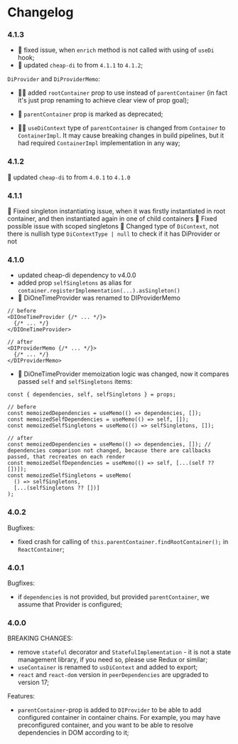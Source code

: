 # Changelog

### 4.1.3

- 🐛 fixed issue, when `enrich` method is not called with using of `useDi` hook;
- 🔨 updated `cheap-di` to from `4.1.1` to `4.1.2`;

`DiProvider` and `DiProviderMemo`: 
- 🔨🚨 added `rootContainer` prop to use instead of `parentContainer` (in fact it's just prop renaming to achieve clear view of prop goal);
- 🔨 `parentContainer` prop is marked as deprecated;

- 🔨🚧 `useDiContext` type of `parentContainer` is changed from `Container` to `ContainerImpl`.
It may cause breaking changes in build pipelines, but it had required `ContainerImpl` implementation in any way;

### 4.1.2

🔨 updated `cheap-di` to from `4.0.1` to `4.1.0`

### 4.1.1

🐛 Fixed singleton instantiating issue, when it was firstly instantiated in root container, and then instantiated again in one of child containers
🐛 Fixed possible issue with scoped singletons
🚧 Changed type of `DiContext`, not there is nullish type `DiContextType | null` to check if it has DiProvider or not

### 4.1.0

- updated cheap-di dependency to v4.0.0
- added prop `selfSingletons` as alias for `container.registerImplementation(...).asSingleton()`
- 🚧 DiOneTimeProvider was renamed to DIProviderMemo

```tsx
// before
<DIOneTimeProvider {/* ... */}>
  {/* ... */}
</DIOneTimeProvider>

// after
<DIProviderMemo {/* ... */}>
  {/* ... */}
</DIProviderMemo>
```

- 🚧 DiOneTimeProvider memoization logic was changed, now it compares passed `self` and `selfSingletons` items:

```tsx
const { dependencies, self, selfSingletons } = props;

// before
const memoizedDependencies = useMemo(() => dependencies, []);
const memoizedSelfDependencies = useMemo(() => self, []);
const memoizedSelfSingletons = useMemo(() => selfSingletons, []);

// after
const memoizedDependencies = useMemo(() => dependencies, []); // dependencies comparison not changed, because there are callbacks passed, that recreates on each render
const memoizedSelfDependencies = useMemo(() => self, [...(self ?? [])]);
const memoizedSelfSingletons = useMemo(
  () => selfSingletons,
  [...(selfSingletons ?? [])]
);
```

### 4.0.2

Bugfixes:

- fixed crash for calling of `this.parentContainer.findRootContainer();` in `ReactContainer`;

### 4.0.1

Bugfixes:

- if `dependencies` is not provided, but provided `parentContainer`, we assume that Provider is configured;

### 4.0.0

BREAKING CHANGES:

- remove `stateful` decorator and `StatefulImplementation` - it is not a state management library, if you need so, please use Redux or similar;
- `useContainer` is renamed to `usDiContext` and added to export;
- `react` and `react-dom` version in `peerDependencies` are upgraded to version 17;

Features:

- `parentContainer`-prop is added to `DIProvider` to be able to add configured container in container chains.
  For example, you may have preconfigured container, and you want to be able to resolve dependencies in DOM
  according to it;
